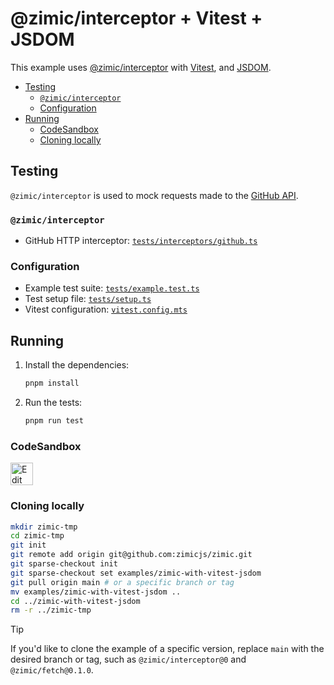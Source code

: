 <h1>
  @zimic/interceptor + Vitest + JSDOM
</h1>

This example uses [@zimic/interceptor](https://www.npmjs.com/package/@zimic/interceptor) with
[Vitest](https://vitest.dev), and [JSDOM](https://github.com/jsdom/jsdom).

- [Testing](#testing)
  - [`@zimic/interceptor`](#zimicinterceptor)
  - [Configuration](#configuration)
- [Running](#running)
  - [CodeSandbox](#codesandbox)
  - [Cloning locally](#cloning-locally)

## Testing

`@zimic/interceptor` is used to mock requests made to the [GitHub API](https://docs.github.com/rest).

### `@zimic/interceptor`

- GitHub HTTP interceptor: [`tests/interceptors/github.ts`](./tests/interceptors/github.ts)

### Configuration

- Example test suite: [`tests/example.test.ts`](./tests/example.test.ts)
- Test setup file: [`tests/setup.ts`](./tests/setup.ts)
- Vitest configuration: [`vitest.config.mts`](./vitest.config.mts)

## Running

1. Install the dependencies:

   ```bash
   pnpm install
   ```

2. Run the tests:

   ```bash
   pnpm run test
   ```

### CodeSandbox

<a href="https://codesandbox.io/p/sandbox/github/zimicjs/zimic/tree/main/examples/zimic-with-vitest-jsdom">
  <img
    src="https://codesandbox.io/static/img/play-codesandbox.svg"
    alt="Edit in CodeSandbox"
    height="36px"
  />
</a>

### Cloning locally

```bash
mkdir zimic-tmp
cd zimic-tmp
git init
git remote add origin git@github.com:zimicjs/zimic.git
git sparse-checkout init
git sparse-checkout set examples/zimic-with-vitest-jsdom
git pull origin main # or a specific branch or tag
mv examples/zimic-with-vitest-jsdom ..
cd ../zimic-with-vitest-jsdom
rm -r ../zimic-tmp
```

> [!TIP]
>
> If you'd like to clone the example of a specific version, replace `main` with the desired branch or tag, such as
> `@zimic/interceptor@0` and `@zimic/fetch@0.1.0`.
